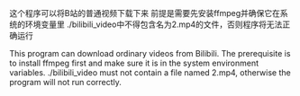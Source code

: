 这个程序可以将B站的普通视频下载下来
前提是需要先安装ffmpeg并确保它在系统的环境变量里
./bilibili_video中不得包含名为2.mp4的文件，否则程序将无法正确运行


This program can download ordinary videos from Bilibili.
The prerequisite is to install ffmpeg first and make sure it is in the system environment variables.
./bilibili_video must not contain a file named 2.mp4, otherwise the program will not run correctly.
